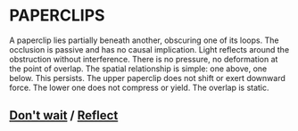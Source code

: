 # PAPERCLIPS

A paperclip lies partially beneath another, obscuring one of its loops. The occlusion is passive and has no causal implication. Light reflects around the obstruction without interference. There is no pressure, no deformation at the point of overlap. The spatial relationship is simple: one above, one below. This persists. The upper paperclip does not shift or exert downward force. The lower one does not compress or yield. The overlap is static.

## [Don't wait](page-b9716c7549087f6c) / [Reflect](page-79b86846ee0c494e)
